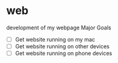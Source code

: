 # web
development of my webpage
Major Goals
- [ ] Get website running on my mac
- [ ] Get website running on other devices
- [ ] Get website running on phone devices
